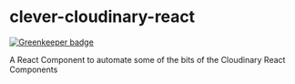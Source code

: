 # clever-cloudinary-react

[![Greenkeeper badge](https://badges.greenkeeper.io/ukmadlz/clever-cloudinary-react.svg)](https://greenkeeper.io/)

A React Component to automate some of the bits of the Cloudinary React Components
